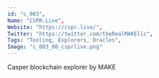 ```yaml
--- 
id: "c_003", 
Name: "CSPR.Live", 
Website: "https://cspr.live/", 
Twitter: "https://twitter.com/theRealMAKEllc", 
Tags: "Tooling, Explorers, Oracles", 
Image: "c_003_00_csprlive.png" 
--- 
```

<!--lang:en--> 
Casper blockchain explorer by MAKE
<!--lang:es--] 
Explorador Casper blockchain por MAKE
<!--lang:de--] 
Casper-Blockchain-Explorer von MAKE
<!--lang:fr--] 
L'explorateur de blockchains Casper par MAKE
<!--lang:pl--] 
Casper blockchain explorer firmy MAKE
<!--lang:pt--] 
Casper blockchain explorer por MAKE
[!--lang:*-->
